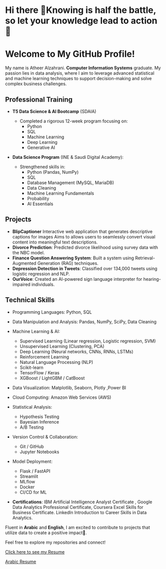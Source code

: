 # Hi there 👋Knowing is half the battle, so let your knowledge lead to action 🚀
# Welcome to My GitHub Profile!
My name is Atheer Alzahrani. **Computer Information Systems** graduate. My passion lies in data analysis, where I aim to leverage advanced statistical and machine learning techniques to support decision-making and solve complex business challenges.


## Professional Training

- **T5 Data Science & AI Bootcamp** (SDAIA)
  - Completed a rigorous 12-week program focusing on:
    - Python
    - SQL
    - Machine Learning
    - Deep Learning
    - Generative AI
   
- **Data Science Program** (INE & Saudi Digital Academy):
  - Strengthened skills in:
    -  Python (Pandas, NumPy)
    -  SQL
    -  Database Management (MySQL, MariaDB)
    - Data Cleaning
    - Machine Learning Fundamentals
    - Probability
    - AI Essentials
      
   
      
## Projects

- **BlipCaptioner** Interactive web application that generates descriptive captions for images Aims to allows users to seamlessly convert visual content into meaningful text descriptions.
- **Divorce Prediction**: Predicted divorce likelihood using survey data with the NBC model.
- **Finance Question Answering System**: Built a system using Retrieval-Augmented Generation (RAG) techniques.
- **Depression Detection in Tweets**: Classified over 134,000 tweets using logistic regression and NLP.
- **OurVoice**: Created an AI-powered sign language interpreter for hearing-impaired individuals.
  

## Technical Skills

- Programming Languages: Python, SQL
- Data Manipulation and Analysis: Pandas, NumPy, SciPy, Data Cleaning
- Machine Learning & AI:
   - Supervised Learning (Linear regression, Logistic regression, SVM)
   - Unsupervised Learning (Clustering, PCA)
   - Deep Learning (Neural networks, CNNs, RNNs, LSTMs)
   - Reinforcement Learning
   - Natural Language Processing (NLP)
   - Scikit-learn
   - TensorFlow / Keras
   - XGBoost / LightGBM / CatBoost
- Data Visualization: Matplotlib, Seaborn, Plotly ,Power BI
- Cloud Computing: Amazon Web Services (AWS)
- Statistical Analysis:
  - Hypothesis Testing
  - Bayesian Inference
  - A/B Testing
- Version Control & Collaboration:
   - Git / GitHub
   - Jupyter Notebooks
- Model Deployment:
   - Flask / FastAPI
   - Streamlit
   - MLflow
   - Docker
   - CI/CD for ML



- **Certifications**: IBM Artificial Intelligence Analyst Certificate , Google Data Analytics
Professional Certificate, Coursera Excel Skills for Business Certificate. Linkedln
Introduction to Career Skills in Data Analytics.

Fluent in **Arabic** and **English**, I am excited to contribute to projects that utilize data to create a positive impact🌟. 

Feel free to explore my repositories and connect!

[Click here to see my Resume](https://ibb.co/8s50gRF)

[Arabic Resume](https://ibb.co/gvZNCSX)


